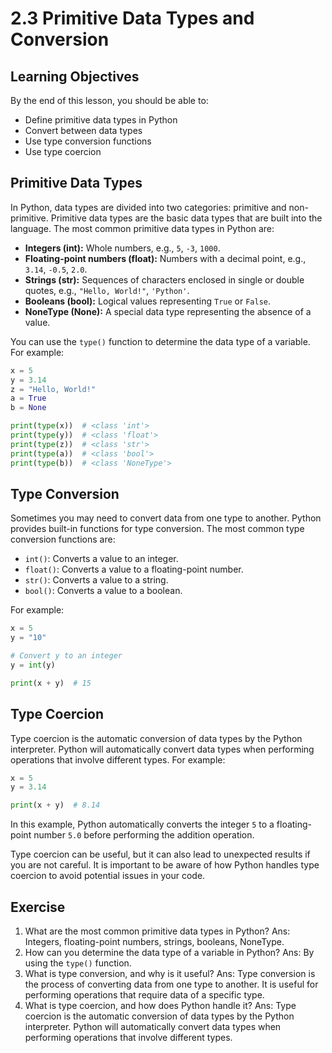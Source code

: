 # 2.3 Primitive Data Types and Conversion

## Learning Objectives

By the end of this lesson, you should be able to:

- Define primitive data types in Python
- Convert between data types
- Use type conversion functions
- Use type coercion

## Primitive Data Types

In Python, data types are divided into two categories: primitive and non-primitive. Primitive data types are the basic data types that are built into the language. The most common primitive data types in Python are:

- **Integers (int):** Whole numbers, e.g., `5`, `-3`, `1000`.
- **Floating-point numbers (float):** Numbers with a decimal point, e.g., `3.14`, `-0.5`, `2.0`.
- **Strings (str):** Sequences of characters enclosed in single or double quotes, e.g., `"Hello, World!"`, `'Python'`.
- **Booleans (bool):** Logical values representing `True` or `False`.
- **NoneType (None):** A special data type representing the absence of a value.

You can use the `type()` function to determine the data type of a variable. For example:

```python
x = 5
y = 3.14
z = "Hello, World!"
a = True
b = None

print(type(x))  # <class 'int'>
print(type(y))  # <class 'float'>
print(type(z))  # <class 'str'>
print(type(a))  # <class 'bool'>
print(type(b))  # <class 'NoneType'>
```

## Type Conversion

Sometimes you may need to convert data from one type to another. Python provides built-in functions for type conversion. The most common type conversion functions are:

- `int()`: Converts a value to an integer.
- `float()`: Converts a value to a floating-point number.
- `str()`: Converts a value to a string.
- `bool()`: Converts a value to a boolean.

For example:

```python
x = 5
y = "10"

# Convert y to an integer
y = int(y)

print(x + y)  # 15
```

## Type Coercion

Type coercion is the automatic conversion of data types by the Python interpreter. Python will automatically convert data types when performing operations that involve different types. For example:

```python
x = 5
y = 3.14

print(x + y)  # 8.14
```

In this example, Python automatically converts the integer `5` to a floating-point number `5.0` before performing the addition operation.

Type coercion can be useful, but it can also lead to unexpected results if you are not careful. It is important to be aware of how Python handles type coercion to avoid potential issues in your code.

## Exercise

1. What are the most common primitive data types in Python?
   Ans: Integers, floating-point numbers, strings, booleans, NoneType.
2. How can you determine the data type of a variable in Python?
   Ans: By using the `type()` function.
3. What is type conversion, and why is it useful?
   Ans: Type conversion is the process of converting data from one type to another. It is useful for performing operations that require data of a specific type.
4. What is type coercion, and how does Python handle it?
   Ans: Type coercion is the automatic conversion of data types by the Python interpreter. Python will automatically convert data types when performing operations that involve different types.
